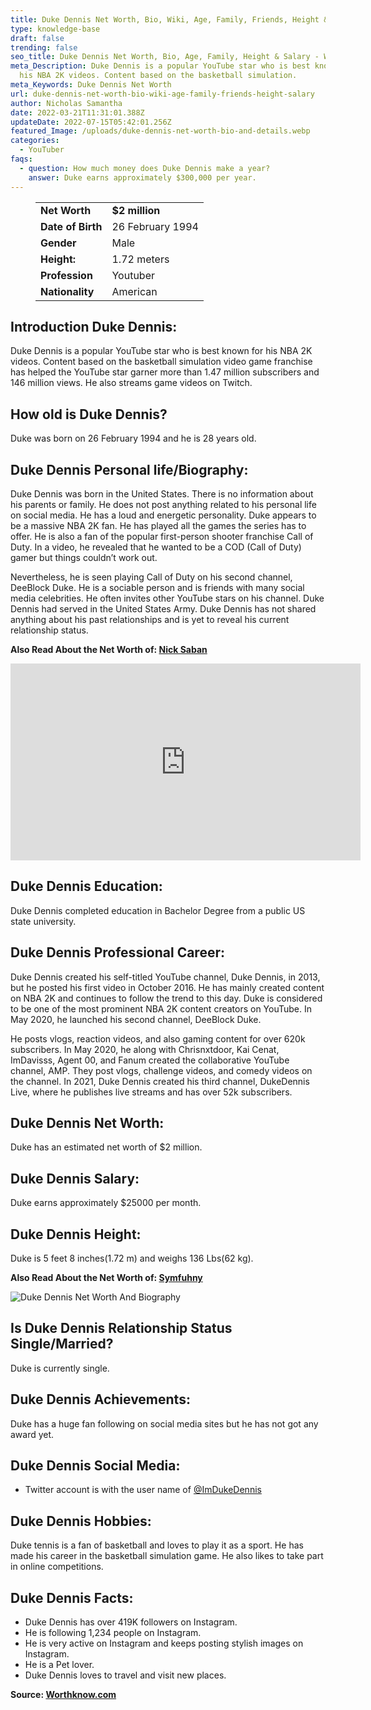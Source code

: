 ```yaml
---
title: Duke Dennis Net Worth, Bio, Wiki, Age, Family, Friends, Height & Salary
type: knowledge-base
draft: false
trending: false
seo_title: Duke Dennis Net Worth, Bio, Age, Family, Height & Salary - WorthKnow
meta_Description: Duke Dennis is a popular YouTube star who is best known for
  his NBA 2K videos. Content based on the basketball simulation.
meta_Keywords: Duke Dennis Net Worth
url: duke-dennis-net-worth-bio-wiki-age-family-friends-height-salary
author: Nicholas Samantha
date: 2022-03-21T11:31:01.388Z
updateDate: 2022-07-15T05:42:01.256Z
featured_Image: /uploads/duke-dennis-net-worth-bio-and-details.webp
categories:
  - YouTuber
faqs:
  - question: How much money does Duke Dennis make a year?
    answer: Duke earns approximately $300,000 per year.
---
```

<figure class="wp-block-table is-style-stripes">
  <table>
    <tbody>
      <tr>
        <td>
          <strong>Net Worth</strong>
        </td>
        <td>
          <strong>$2 million</strong>
        </td>
      </tr>
      <tr>
        <td>
          <strong>Date of Birth</strong>
        </td>
        <td>26 February 1994</td>
      </tr>
      <tr>
        <td>
          <strong>Gender</strong>
        </td>
        <td>Male</td>
      </tr>
      <tr>
        <td>
          <strong>Height:</strong>
        </td>
        <td>1.72 meters</td>
      </tr>
      <tr>
        <td>
          <strong>Profession</strong>
        </td>
        <td>Youtuber</td>
      </tr>
      <tr>
        <td>
          <strong>Nationality</strong>
        </td>
        <td>American</td>
      </tr>
    </tbody>
  </table>
</figure>

## **Introduction Duke Dennis:**

Duke Dennis is a popular YouTube star who is best known for his NBA 2K videos. Content based on the basketball simulation video game franchise has helped the YouTube star garner more than 1.47 million subscribers and 146 million views. He also streams game videos on Twitch.

## **How old is Duke Dennis?**

Duke was born on 26 February 1994 and he is 28 years old.

## **Duke Dennis Personal life/Biography:**

Duke Dennis was born in the United States. There is no information about his parents or family. He does not post anything related to his personal life on social media. He has a loud and energetic personality. Duke appears to be a massive NBA 2K fan. He has played all the games the series has to offer. He is also a fan of the popular first-person shooter franchise Call of Duty. In a video, he revealed that he wanted to be a COD (Call of Duty) gamer but things couldn’t work out.

Nevertheless, he is seen playing Call of Duty on his second channel, DeeBlock Duke. He is a sociable person and is friends with many social media celebrities. He often invites other YouTube stars on his channel. Duke Dennis had served in the United States Army. Duke Dennis has not shared anything about his past relationships and is yet to reveal his current relationship status.

**Also Read About the Net Worth of: <a href="https://worthknow.com/nick-saban-net-worth-bio-wiki-age-family-friends-height-salary/" target="_blank" rel="noopener">Nick Saban</a>**

<iframe width="560" height="315" src="https://www.youtube.com/embed/qWLIHUOQ0Tc" title="YouTube video player" frameborder="0" allow="accelerometer; autoplay; clipboard-write; encrypted-media; gyroscope; picture-in-picture" allowfullscreen></iframe>

## **Duke Dennis Education:**

Duke Dennis completed education in Bachelor Degree from a public US state university.

## **Duke Dennis Professional Career:**

Duke Dennis created his self-titled YouTube channel, Duke Dennis, in 2013, but he posted his first video in October 2016. He has mainly created content on NBA 2K and continues to follow the trend to this day. Duke is considered to be one of the most prominent NBA 2K content creators on YouTube. In May 2020, he launched his second channel, DeeBlock Duke.

He posts vlogs, reaction videos, and also gaming content for over 620k subscribers. In May 2020, he along with Chrisnxtdoor, Kai Cenat, ImDavisss, Agent 00, and Fanum created the collaborative YouTube channel, AMP. They post vlogs, challenge videos, and comedy videos on the channel. In 2021, Duke Dennis created his third channel, DukeDennis Live, where he publishes live streams and has over 52k subscribers.

## **Duke Dennis Net Worth:**

Duke has an estimated net worth of $2 million.

## **Duke Dennis Salary:**

Duke earns approximately $25000 per month.

## **Duke Dennis Height:**

Duke is 5 feet 8 inches(1.72 m) and weighs 136 Lbs(62 kg).

**Also Read About the Net Worth of: <a href="https://worthknow.com/symfuhny-net-worth-bio-wiki-age-family-friends-height-salary/" target="_blank" rel="noopener">Symfuhny</a>**

![Duke Dennis Net Worth And Biography](/uploads/duke-dennis-net-worth-.webp)

## **Is Duke Dennis Relationship Status Single/Married?**

Duke is currently single.

## **Duke Dennis Achievements:**

Duke has a huge fan following on social media sites but he has not got any award yet.

## **Duke Dennis Social Media:**

* Twitter account is with the user name of <a href="ttps://twitter.com/ImDukeDennis" target="_blank" rel="nofollow" rel="noopener">@ImDukeDennis</a>

## **Duke Dennis Hobbies:**

Duke tennis is a fan of basketball and loves to play it as a sport. He has made his career in the basketball simulation game. He also likes to take part in online competitions.

## **Duke Dennis Facts:**

* Duke Dennis has over 419K followers on Instagram.
* He is following 1,234 people on Instagram.
* He is very active on Instagram and keeps posting stylish images on Instagram.
* He is a Pet lover.
* Duke Dennis loves to travel and visit new places.

**Source: <a href="https://worthknow.com/" target="_blank" rel="noopener">Worthknow.com</a>**